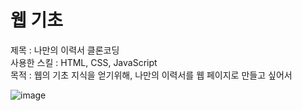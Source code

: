 # 웹 기초

제목 : 나만의 이력서 클론코딩  
사용한 스킬 : HTML, CSS, JavaScript  
목적 : 웹의 기초 지식을 얻기위해, 나만의 이력서를 웹 페이지로 만들고 싶어서

![image](https://user-images.githubusercontent.com/30607983/194741567-7b98798a-1602-48ea-bb7c-ddeef96afff9.png)
